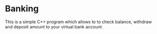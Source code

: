 # Banking
This is a simple C++ program which allows to to check balance, withdraw and deposit amount to your virtual bank account.
